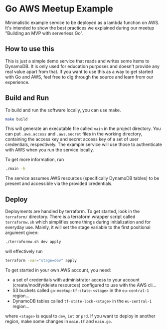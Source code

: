 # Go AWS Meetup Example
Minimalistic example service to be deployed as a lambda function on AWS.
It's intended to show the best practices we explained during our meetup "Building an MVP with serverless Go".

## How to use this
This is just a simple demo service that reads and writes some items to DynamoDB.
It is only used for education purposes and doesn't provide any real value apart from that.
If you want to use this as a way to get started with Go and AWS, feel free to dig through the source and learn from our experience.

## Build and Run
To build and run the software locally, you can use make.
```bash
make build
```
This will generate an executable file called `main` in the project directory.
You can put `.aws.access` and `.aws.secret` files in the working directory, containing the access key and secret access key of a set of user credentials, respectively.
The example service will use those to authenticate with AWS when you run the service locally.

To get more information, run
```bash
./main -h
```
The service assumes AWS resources (specifically DynamoDB tables) to be present and accessible via the provided credentials.

## Deploy
Deployments are handled by terraform.
To get started, look in the `terraform/` directory.
There is a terraform wrapper script called `terraformw.sh` which simplifies some things during initialization and for everyday use.
Mainly, it will set the stage variable to the first positional argument given:
```bash
./terraformw.sh dev apply
```
will effectively run
```bash
terraform -var="stage=dev" apply
```
To get started in your own AWS account, you need:

  - a set of credentials with administrator access to your account (create/modify/delete resources) configured to use with the AWS cli...
  - S3 buckets called `go-meetup-tf-state-<stage>` in the `eu-central-1` region...
  - DynamoDB tables called `tf-state-lock-<stage>` in the `eu-central-1` region...

where `<stage>` is equal to `dev`, `int` or `prd`.
If you want to deploy in another region, make some changes in `main.tf` and `main.go`.
